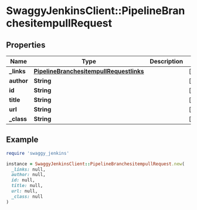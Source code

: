 # SwaggyJenkinsClient::PipelineBranchesitempullRequest

## Properties

| Name | Type | Description | Notes |
| ---- | ---- | ----------- | ----- |
| **_links** | [**PipelineBranchesitempullRequestlinks**](PipelineBranchesitempullRequestlinks.md) |  | [optional] |
| **author** | **String** |  | [optional] |
| **id** | **String** |  | [optional] |
| **title** | **String** |  | [optional] |
| **url** | **String** |  | [optional] |
| **_class** | **String** |  | [optional] |

## Example

```ruby
require 'swaggy_jenkins'

instance = SwaggyJenkinsClient::PipelineBranchesitempullRequest.new(
  _links: null,
  author: null,
  id: null,
  title: null,
  url: null,
  _class: null
)
```

